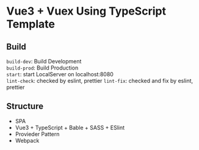 # Vue3 + Vuex Using TypeScript Template

## Build

`build-dev`: Build Development  
`build-prod`: Build Production  
`start`: start LocalServer on localhost:8080  
`lint-check`: checked by eslint, prettier
`lint-fix`: checked and fix by eslint, prettier

## Structure
- SPA
- Vue3 + TypeScript + Bable + SASS + ESlint
- Provieder Pattern
- Webpack

